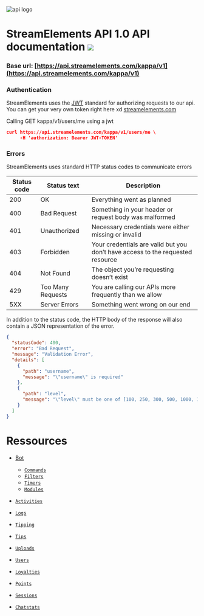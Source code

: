 ![api logo](https://i.imgur.com/FNOG9qa.png "Nice API you got there ( ͡° ͜ʖ ͡° )")
# StreamElements API 1.0 API documentation <img src="https://static-cdn.jtvnw.net/emoticons/v1/25/1.0">

### Base url: [https://api.streamelements.com/kappa/v1](https://api.streamelements.com/kappa/v1)

### Authentication

StreamElements uses the [JWT](https://jwt.io/) standard for authorizing requests to our api.
You can get your very own token right here xd [streamelements.com](https://streamelements.com/dashboard/account/information)

Calling GET kappa/v1/users/me using a jwt
```json
curl https://api.streamelements.com/kappa/v1/users/me \
     -H 'authorization: Bearer JWT-TOKEN'
```

### Errors

StreamElements uses standard HTTP status codes to communicate errors

|Status code|Status text|Description|
|-----------|-----------|-----------|
|200|OK|Everything went as planned|
|400|Bad Request|Something in your header or request body was malformed|
|401|Unauthorized|Necessary credentials were either missing or invalid|
|403|Forbidden|Your credentials are valid but you don’t have access to the requested resource|
|404|Not Found|The object you’re requesting doesn’t exist|
|429|Too Many Requests|You are calling our APIs more frequently than we allow|
|5XX|Server Errors|Something went wrong on our end|

In addition to the status code, the HTTP body of the response will also contain a JSON representation of the error.

```json
{
  "statusCode": 400,
  "error": "Bad Request",
  "message": "Validation Error",
  "details": [
    {
      "path": "username",
      "message": "\"username\" is required"
    },
    {
      "path": "level",
      "message": "\"level\" must be one of [100, 250, 300, 500, 1000, 1500, 2000]"
    }
  ]
}
```

# Ressources
- [Bot](bot.md)
    - [`Commands`](bot.md#commands)
    - [`Filters`](bot.md#filters)
    - [`Timers`](bot.md#timers)
    - [`Modules`](bot.md#modules)

- [`Activities`](activities.md)
- [`Logs`](logs.md)
- [`Tipping`](tipping.md)
- [`Tips`](tips.md)
- [`Uploads`](uploads.md)
- [`Users`](users.md)
- [`Loyalties`](loyalties.md)
- [`Points`](points.md)
- [`Sessions`](sessions.md)
- [`Chatstats`](chatstats.md)
